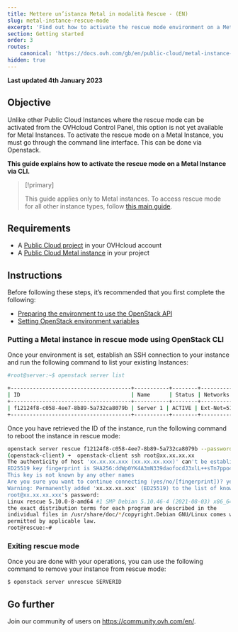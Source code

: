 ```yaml
---
title: Mettere un’istanza Metal in modalità Rescue - (EN)
slug: metal-instance-rescue-mode
excerpt: 'Find out how to activate the rescue mode environment on a Metal Instance'
section: Getting started
order: 3
routes:
    canonical: 'https://docs.ovh.com/gb/en/public-cloud/metal-instance-rescue-mode/'
hidden: true
---
```


**Last updated 4th January 2023**

## Objective

Unlike other Public Cloud Instances where the rescue mode can be activated from the OVHcloud Control Panel, this option is not yet available for Metal Instances. To activate the rescue mode on a Metal Instance, you must go through the command line interface. This can be done via Openstack.

**This guide explains how to activate the rescue mode on a Metal Instance via CLI.**

> [!primary]
>
> This guide applies only to Metal instances. To access rescue mode for all other instance types, follow [this main guide](https://docs.ovh.com/it/public-cloud/riavvia_la_tua_istanza_in_modalita_di_ripristino_rescue_mode/).

## Requirements

- A [Public Cloud project](https://www.ovhcloud.com/it/public-cloud/) in your OVHcloud account
- A [Public Cloud Metal instance](https://docs.ovh.com/it/public-cloud/primi-passi-public-cloud/) in your project

## Instructions

Before following these steps, it’s recommended that you first complete the following:

- [Preparing the environment to use the OpenStack API](https://docs.ovh.com/it/public-cloud/prepare_the_environment_for_using_the_openstack_api/)
- [Setting OpenStack environment variables](https://docs.ovh.com/it/public-cloud/set-openstack-environment-variables/)

### Putting a Metal instance in rescue mode using OpenStack CLI

Once your environment is set, establish an SSH connection to your instance and run the following command to list your existing Instances:

```bash
#root@server:~$ openstack server list

+--------------------------------------+-----------+--------+--------------------------------------------------+--------------+
| ID                                   | Name      | Status | Networks                                         | Image Name   |
+--------------------------------------+-----------+--------+--------------------------------------------------+--------------+
| f12124f8-c058-4ee7-8b89-5a732ca8079b | Server 1 | ACTIVE | Ext-Net=51.xxx.xxx.xxx, 2001:41d0:xxx:xxxx::xxxx | Ubuntu 21.04 |
+--------------------------------------+-----------+--------+--------------------------------------------------+--------------+
``` 

Once you have retrieved the ID of the instance, run the following command to reboot the instance in rescue mode:

```bash
openstack server rescue f12124f8-c058-4ee7-8b89-5a732ca8079b --password "csdsdf6dKcj5"
(openstack-client) ➜  openstack-client ssh root@xx.xx.xx.xx
The authenticity of host 'xx.xx.xx.xxx (xx.xx.xx.xxx)' can't be established.
ED25519 key fingerprint is SHA256:ddWp0YK4A3mN339daofocdJ3xlL++sTn7ppo4Lz4Ju0.
This key is not known by any other names
Are you sure you want to continue connecting (yes/no/[fingerprint])? yes
Warning: Permanently added 'xx.xx.xx.xxx' (ED25519) to the list of known hosts.
root@xx.xx.xx.xxx's password:
Linux rescue 5.10.0-8-amd64 #1 SMP Debian 5.10.46-4 (2021-08-03) x86_64The programs included with the Debian GNU/Linux system are free software;
the exact distribution terms for each program are described in the
individual files in /usr/share/doc/*/copyright.Debian GNU/Linux comes with ABSOLUTELY NO WARRANTY, to the extent
permitted by applicable law.
root@rescue:~# 
```

### Exiting rescue mode

Once you are done with your operations, you can use the following command to remove your instance from rescue mode:

```bash
$ openstack server unrescue SERVERID
```

## Go further

Join our community of users on <https://community.ovh.com/en/>.